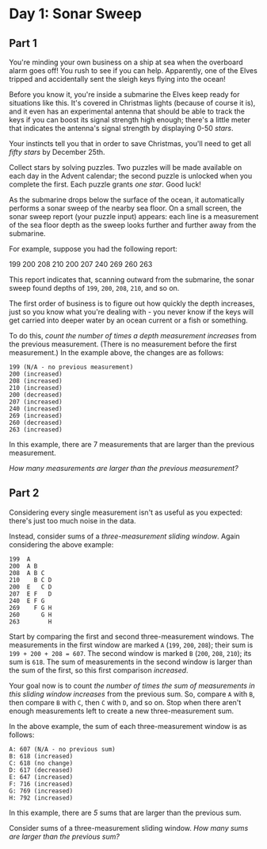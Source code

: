 # Day 1: Sonar Sweep

## Part 1

You're minding your own business on a ship at sea when the overboard
alarm goes off! You rush to see if you can help. Apparently, one of
the Elves tripped and accidentally sent the sleigh keys flying into
the ocean!

Before you know it, you're inside a submarine the Elves keep ready for
situations like this. It's covered in Christmas lights (because of
course it is), and it even has an experimental antenna that should be
able to track the keys if you can boost its signal strength high
enough; there's a little meter that indicates the antenna's signal
strength by displaying 0-50 _stars_.

Your instincts tell you that in order to save Christmas, you'll need
to get all _fifty stars_ by December 25th.

Collect stars by solving puzzles. Two puzzles will be made available
on each day in the Advent calendar; the second puzzle is unlocked when
you complete the first. Each puzzle grants _one star_. Good luck!

As the submarine drops below the surface of the ocean, it
automatically performs a sonar sweep of the nearby sea floor. On a
small screen, the sonar sweep report (your puzzle input) appears: each
line is a measurement of the sea floor depth as the sweep looks
further and further away from the submarine.

For example, suppose you had the following report:

  199
  200
  208
  210
  200
  207
  240
  269
  260
  263

This report indicates that, scanning outward from the submarine, the
sonar sweep found depths of `199`, `200`, `208`, `210`, and so on.

The first order of business is to figure out how quickly the depth
increases, just so you know what you're dealing with - you never know
if the keys will get carried into deeper water by an ocean current or
a fish or something.

To do this, *count the number of times a depth measurement increases*
from the previous measurement. (There is no measurement before the
first measurement.) In the example above, the changes are as follows:

    199 (N/A - no previous measurement)
    200 (increased)
    208 (increased)
    210 (increased)
    200 (decreased)
    207 (increased)
    240 (increased)
    269 (increased)
    260 (decreased)
    263 (increased)

In this example, there are 7 measurements that are larger than the
previous measurement.

*How many measurements are larger than the previous measurement?*

## Part 2

Considering every single measurement isn't as useful as you expected:
there's just too much noise in the data.

Instead, consider sums of a *three-measurement sliding window*. Again
considering the above example:

    199  A
    200  A B
    208  A B C
    210    B C D
    200  E   C D
    207  E F   D
    240  E F G
    269    F G H
    260      G H
    263        H

Start by comparing the first and second three-measurement windows. The
measurements in the first window are marked `A` (`199`, `200`, `208`);
their sum is `199 + 200 + 208 = 607`. The second window is marked `B`
(`200`, `208`, `210`); its sum is `618`. The sum of measurements in
the second window is larger than the sum of the first, so this first
comparison *increased*.

Your goal now is to count *the number of times the sum of measurements
in this sliding window increases* from the previous sum. So, compare
`A` with `B`, then compare `B` with `C`, then `C` with `D`, and so
on. Stop when there aren't enough measurements left to create a new
three-measurement sum.

In the above example, the sum of each three-measurement window is as
follows:

    A: 607 (N/A - no previous sum)
    B: 618 (increased)
    C: 618 (no change)
    D: 617 (decreased)
    E: 647 (increased)
    F: 716 (increased)
    G: 769 (increased)
    H: 792 (increased)

In this example, there are *5* sums that are larger than the previous sum.

Consider sums of a three-measurement sliding window. *How many sums
are larger than the previous sum?*

